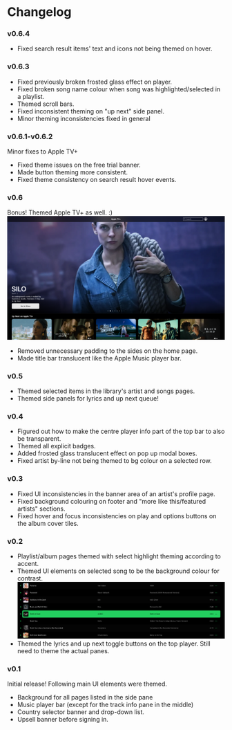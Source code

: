 # Changelog

### v0.6.4
- Fixed search result items' text and icons not being themed on hover.

### v0.6.3
- Fixed previously broken frosted glass effect on player.
- Fixed broken song name colour when song was highlighted/selected in a playlist.
- Themed scroll bars.
- Fixed inconsistent theming on "up next" side panel.
- Minor theming inconsistencies fixed in general

### v0.6.1-v0.6.2
Minor fixes to Apple TV+
- Fixed theme issues on the free trial banner.
- Made button theming more consistent.
- Fixed theme consistency on search result hover events.

### v0.6
Bonus! Themed Apple TV+ as well. :)
![PitchBlack theme for Apple TV+](https://github.com/sprince0031/PitchBlack-UserStyle-themes/raw/master/Apple/screenshots/PitchBlack-AppleTV+.png)
- Removed unnecessary padding to the sides on the home page.
- Made title bar translucent like the Apple Music player bar.

### v0.5
- Themed selected items in the library's artist and songs pages.
- Themed side panels for lyrics and up next queue!

### v0.4
- Figured out how to make the centre player info part of the top bar to also be transparent.
- Themed all explicit badges.
- Added frosted glass translucent effect on pop up modal boxes.
- Fixed artist by-line not being themed to bg colour on a selected row.

### v0.3
- Fixed UI inconsistencies in the banner area of an artist's profile page.
- Fixed background colouring on footer and "more like this/featured artists" sections.
- Fixed hover and focus inconsistencies on play and options buttons on the album cover tiles.

### v0.2
- Playlist/album pages themed with select highlight theming according to accent.
- Themed UI elements on selected song to be the background colour for contrast.
![Themed UI of a selected song in a playlist](https://github.com/sprince0031/PitchBlack-UserStyle-themes/raw/master/Apple/screenshots/playlistSelectedSong.png)
- Themed the lyrics and up next toggle buttons on the top player. Still need to theme the actual panes.

### v0.1
Initial release! Following main UI elements were themed.
- Background for all pages listed in the side pane
- Music player bar (except for the track info pane in the middle)
- Country selector banner and drop-down list.
- Upsell banner before signing in.